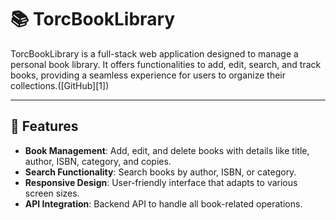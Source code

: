 
# 📚 TorcBookLibrary

TorcBookLibrary is a full-stack web application designed to manage a personal book library. It offers functionalities to add, edit, search, and track books, providing a seamless experience for users to organize their collections.([GitHub][1])

---

## 🚀 Features

* **Book Management**: Add, edit, and delete books with details like title, author, ISBN, category, and copies.
* **Search Functionality**: Search books by author, ISBN, or category.
* **Responsive Design**: User-friendly interface that adapts to various screen sizes.
* **API Integration**: Backend API to handle all book-related operations.
